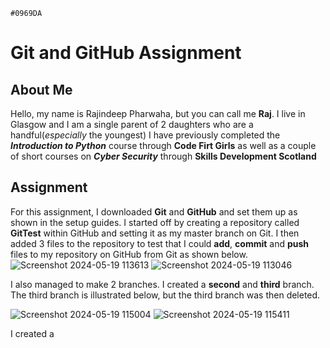 `#0969DA`

# Git and GitHub Assignment

## About Me

Hello, my name is Rajindeep Pharwaha, but you can call me **Raj**.
I live in Glasgow and I am a single parent of 2 daughters who are a handful(*especially* the youngest)
I have previously completed the ***Introduction to Python*** course through **Code Firt Girls** as well as a couple of short courses on ***Cyber Security*** through **Skills Development Scotland**

## Assignment

For this assignment, I downloaded **Git** and **GitHub** and set them up as shown in the setup guides. 
I started off by creating a repository called **GitTest** within GitHub and setting it as my master branch on Git. I then added 3 files to the repository to test that I could **add**, **commit** and **push** files to my repository on GitHub from Git as shown below.
![Screenshot 2024-05-19 113613](https://github.com/rkphar/GitTest/assets/169801648/aa85269e-406d-4d2c-82a8-ccf91634b452)
![Screenshot 2024-05-19 113046](https://github.com/rkphar/GitTest/assets/169801648/6d1e455e-419e-4b41-a1e8-3062828f4ff9)

I also managed to make 2 branches. I created a **second** and **third** branch. The third branch is illustrated below, but the third branch was then deleted.

![Screenshot 2024-05-19 115004](https://github.com/rkphar/GitTest/assets/169801648/5a906057-a535-4aae-b9a3-18d332ebf8cf)
![Screenshot 2024-05-19 115411](https://github.com/rkphar/GitTest/assets/169801648/d2754be5-e3a6-48f0-a94f-9de9358f5f97)

I created a 
